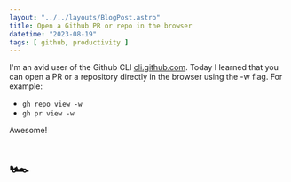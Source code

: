```yaml
---
layout: "../../layouts/BlogPost.astro"
title: Open a Github PR or repo in the browser
datetime: "2023-08-19"
tags: [ github, productivity ]
---
```


I'm an avid user of the Github CLI [cli.github.com](https://cli.github.com/). Today I learned that you can open a PR or
a repository directly in the browser using the -w flag. For example:

* `gh repo view -w`
* `gh pr view -w`

Awesome!

# 🏎